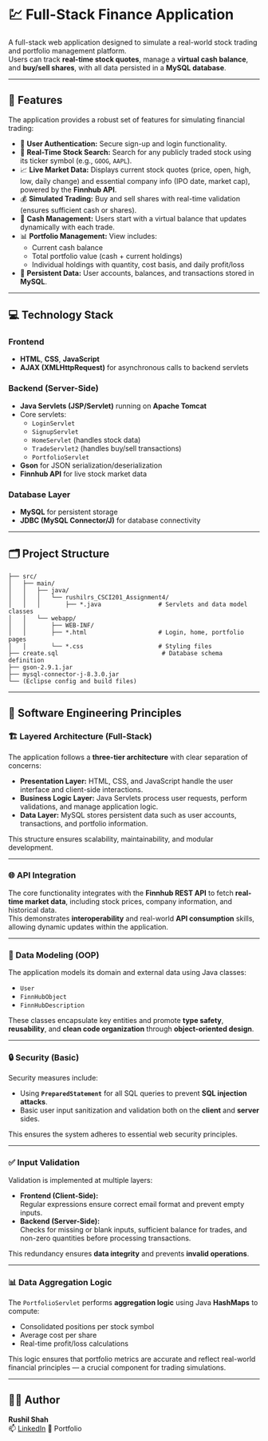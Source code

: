 # 💹 Full-Stack Finance Application

A full-stack web application designed to simulate a real-world stock trading and portfolio management platform.  
Users can track **real-time stock quotes**, manage a **virtual cash balance**, and **buy/sell shares**, with all data persisted in a **MySQL database**.

---

## 🚀 Features

The application provides a robust set of features for simulating financial trading:

- 🔐 **User Authentication:** Secure sign-up and login functionality.  
- 🔎 **Real-Time Stock Search:** Search for any publicly traded stock using its ticker symbol (e.g., `GOOG`, `AAPL`).  
- 📈 **Live Market Data:** Displays current stock quotes (price, open, high, low, daily change) and essential company info (IPO date, market cap), powered by the **Finnhub API**.  
- 💰 **Simulated Trading:** Buy and sell shares with real-time validation (ensures sufficient cash or shares).  
- 🏦 **Cash Management:** Users start with a virtual balance that updates dynamically with each trade.  
- 📊 **Portfolio Management:** View includes:
  - Current cash balance  
  - Total portfolio value (cash + current holdings)  
  - Individual holdings with quantity, cost basis, and daily profit/loss  
- 💾 **Persistent Data:** User accounts, balances, and transactions stored in **MySQL**.

---

## 💻 Technology Stack

### **Frontend**
- **HTML**, **CSS**, **JavaScript**
- **AJAX (XMLHttpRequest)** for asynchronous calls to backend servlets

### **Backend (Server-Side)**
- **Java Servlets (JSP/Servlet)** running on **Apache Tomcat**
- Core servlets:
  - `LoginServlet`
  - `SignupServlet`
  - `HomeServlet` (handles stock data)
  - `TradeServlet2` (handles buy/sell transactions)
  - `PortfolioServlet`
- **Gson** for JSON serialization/deserialization  
- **Finnhub API** for live stock market data

### **Database Layer**
- **MySQL** for persistent storage  
- **JDBC (MySQL Connector/J)** for database connectivity

---

## 🗂️ Project Structure

```
├── src/
│   ├── main/
│   │   ├── java/
│   │   │   └── rushilrs_CSCI201_Assignment4/
│   │   │       ├── *.java                # Servlets and data model classes
│   │   └── webapp/
│   │       ├── WEB-INF/
│   │       ├── *.html                    # Login, home, portfolio pages
│   │       └── *.css                     # Styling files
├── create.sql                             # Database schema definition
├── gson-2.9.1.jar
├── mysql-connector-j-8.3.0.jar
└── (Eclipse config and build files)
```

---

## 🧠 Software Engineering Principles

### 🏗️ Layered Architecture (Full-Stack)
The application follows a **three-tier architecture** with clear separation of concerns:
- **Presentation Layer:** HTML, CSS, and JavaScript handle the user interface and client-side interactions.  
- **Business Logic Layer:** Java Servlets process user requests, perform validations, and manage application logic.  
- **Data Layer:** MySQL stores persistent data such as user accounts, transactions, and portfolio information.

This structure ensures scalability, maintainability, and modular development.

---

### 🌐 API Integration
The core functionality integrates with the **Finnhub REST API** to fetch **real-time market data**, including stock prices, company information, and historical data.  
This demonstrates **interoperability** and real-world **API consumption** skills, allowing dynamic updates within the application.

---

### 🧩 Data Modeling (OOP)
The application models its domain and external data using Java classes:
- `User`
- `FinnHubObject`
- `FinnHubDescription`

These classes encapsulate key entities and promote **type safety**, **reusability**, and **clean code organization** through **object-oriented design**.

---

### 🔒 Security (Basic)
Security measures include:
- Using **`PreparedStatement`** for all SQL queries to prevent **SQL injection attacks**.  
- Basic user input sanitization and validation both on the **client** and **server** sides.  

This ensures the system adheres to essential web security principles.

---

### ✅ Input Validation
Validation is implemented at multiple layers:
- **Frontend (Client-Side):**  
  Regular expressions ensure correct email format and prevent empty inputs.  
- **Backend (Server-Side):**  
  Checks for missing or blank inputs, sufficient balance for trades, and non-zero quantities before processing transactions.

This redundancy ensures **data integrity** and prevents **invalid operations**.

---

### 📊 Data Aggregation Logic
The `PortfolioServlet` performs **aggregation logic** using Java **HashMaps** to compute:
- Consolidated positions per stock symbol  
- Average cost per share  
- Real-time profit/loss calculations  

This logic ensures that portfolio metrics are accurate and reflect real-world financial principles — a crucial component for trading simulations.

---

## 🧑‍💻 Author
**Rushil Shah**  
📫 [LinkedIn](https://linkedin.com/in/rushilshahh)
💼 Portfolio

